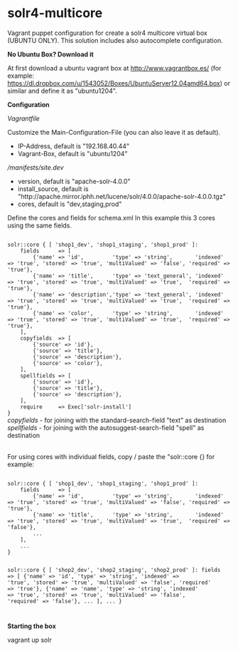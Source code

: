 solr4-multicore
===============

Vagrant puppet configuration for create a solr4 multicore virtual box (UBUNTU ONLY).
This solution includes also autocomplete configuration.


<b>No Ubuntu Box? Download it</b>

At first download a ubuntu vagrant box at http://www.vagrantbox.es/ (for example: https://dl.dropbox.com/u/1543052/Boxes/UbuntuServer12.04amd64.box) or similar and define it as "ubuntu1204".

<b>Configuration</b>

<i>Vagrantfile</i>

Customize the Main-Configuration-File (you can also leave it as default).

<ul>
    <li>IP-Address, default is "192.168.40.44"</li>
    <li>Vagrant-Box, default is "ubuntu1204"</li>
</ul>

<i>/manifests/site.dev</i>

<ul>
    <li>version, default is "apache-solr-4.0.0"</li>
    <li>install_source, default is "http://apache.mirror.iphh.net/lucene/solr/4.0.0/apache-solr-4.0.0.tgz"</li>
    <li>cores, default is "dev,staging,prod"</li>
</ul>

Define the cores and fields for schema.xml
In this example this 3 cores using the same fields.

<code>
solr::core { [ 'shop1_dev', 'shop1_staging', 'shop1_prod' ]:
    fields      => [
        {'name' => 'id',         'type' => 'string',       'indexed' => 'true', 'stored' => 'true', 'multiValued' => 'false', 'required' => 'true'},
        {'name' => 'title',      'type' => 'text_general', 'indexed' => 'true', 'stored' => 'true', 'multiValued' => 'true',  'required' => 'true'},
        {'name' => 'description','type' => 'text_general', 'indexed' => 'true', 'stored' => 'true', 'multiValued' => 'true',  'required' => 'true'},
        {'name' => 'color',      'type' => 'string',       'indexed' => 'true', 'stored' => 'true', 'multiValued' => 'true',  'required' => 'true'},
    ],
    copyfields  => [
        {'source' => 'id'},
        {'source' => 'title'},
        {'source' => 'description'},
        {'source' => 'color'},
    ],
    spellfields => [
        {'source' => 'id'},
        {'source' => 'title'},
        {'source' => 'description'},
    ],
    require     => Exec['solr-install']
}
</code>
<i>copyfields</i> - for joining with the standard-search-field "text" as destination <br />
<i>spellfields</i> - for joining with the autosuggest-search-field "spell" as destination<br /><br />

For using cores with individual fields, copy / paste the "solr::core {}
for example:

<code>
solr::core { [ 'shop1_dev', 'shop1_staging', 'shop1_prod' ]:
    fields      => [
        {'name' => 'id',         'type' => 'string',       'indexed' => 'true', 'stored' => 'true', 'multiValued' => 'false', 'required' => 'true'},
        {'name' => 'title',      'type' => 'string',       'indexed' => 'true', 'stored' => 'true', 'multiValued' => 'true',  'required' => 'false'},
        ...
    ],
    ...
}

solr::core { [ 'shop2_dev', 'shop2_staging', 'shop2_prod' ]:
    fields      => [
        {'name' => 'id',         'type' => 'string',       'indexed' => 'true', 'stored' => 'true', 'multiValued' => 'false', 'required' => 'true'},
        {'name' => 'name',       'type' => 'string',       'indexed' => 'true', 'stored' => 'true', 'multiValued' => 'false', 'required' => 'false'},
        ...
    ],
    ...
}

</code>


<b>Starting the box</b>

vagrant up solr


